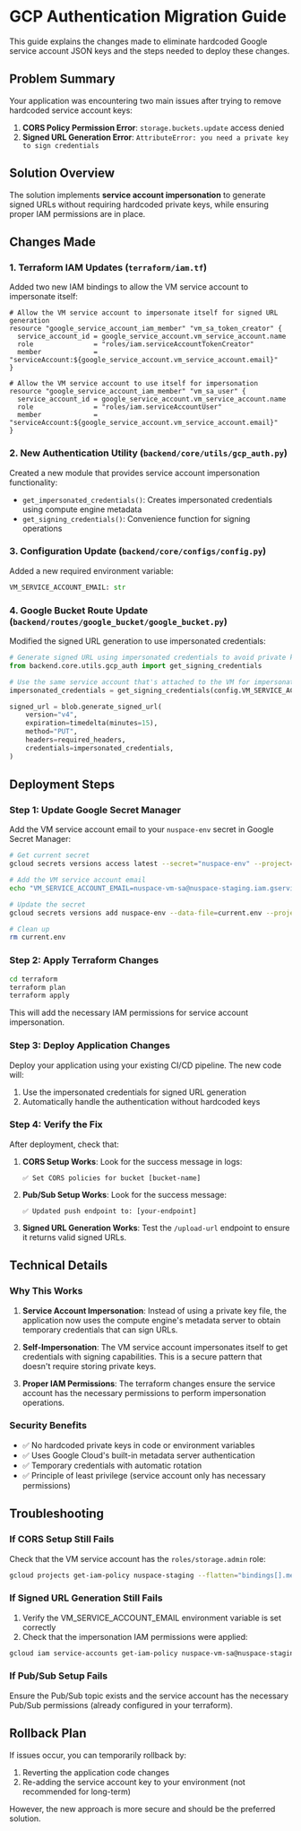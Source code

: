 # GCP Authentication Migration Guide

This guide explains the changes made to eliminate hardcoded Google service account JSON keys and the steps needed to deploy these changes.

## Problem Summary

Your application was encountering two main issues after trying to remove hardcoded service account keys:

1. **CORS Policy Permission Error**: `storage.buckets.update` access denied
2. **Signed URL Generation Error**: `AttributeError: you need a private key to sign credentials`

## Solution Overview

The solution implements **service account impersonation** to generate signed URLs without requiring hardcoded private keys, while ensuring proper IAM permissions are in place.

## Changes Made

### 1. Terraform IAM Updates (`terraform/iam.tf`)

Added two new IAM bindings to allow the VM service account to impersonate itself:

```hcl
# Allow the VM service account to impersonate itself for signed URL generation
resource "google_service_account_iam_member" "vm_sa_token_creator" {
  service_account_id = google_service_account.vm_service_account.name
  role               = "roles/iam.serviceAccountTokenCreator"
  member             = "serviceAccount:${google_service_account.vm_service_account.email}"
}

# Allow the VM service account to use itself for impersonation
resource "google_service_account_iam_member" "vm_sa_user" {
  service_account_id = google_service_account.vm_service_account.name
  role               = "roles/iam.serviceAccountUser"
  member             = "serviceAccount:${google_service_account.vm_service_account.email}"
}
```

### 2. New Authentication Utility (`backend/core/utils/gcp_auth.py`)

Created a new module that provides service account impersonation functionality:

- `get_impersonated_credentials()`: Creates impersonated credentials using compute engine metadata
- `get_signing_credentials()`: Convenience function for signing operations

### 3. Configuration Update (`backend/core/configs/config.py`)

Added a new required environment variable:

```python
VM_SERVICE_ACCOUNT_EMAIL: str
```

### 4. Google Bucket Route Update (`backend/routes/google_bucket/google_bucket.py`)

Modified the signed URL generation to use impersonated credentials:

```python
# Generate signed URL using impersonated credentials to avoid private key requirement
from backend.core.utils.gcp_auth import get_signing_credentials

# Use the same service account that's attached to the VM for impersonation
impersonated_credentials = get_signing_credentials(config.VM_SERVICE_ACCOUNT_EMAIL)

signed_url = blob.generate_signed_url(
    version="v4",
    expiration=timedelta(minutes=15),
    method="PUT",
    headers=required_headers,
    credentials=impersonated_credentials,
)
```

## Deployment Steps

### Step 1: Update Google Secret Manager

Add the VM service account email to your `nuspace-env` secret in Google Secret Manager:

```bash
# Get current secret
gcloud secrets versions access latest --secret="nuspace-env" --project="nuspace-staging" > current.env

# Add the VM service account email
echo "VM_SERVICE_ACCOUNT_EMAIL=nuspace-vm-sa@nuspace-staging.iam.gserviceaccount.com" >> current.env

# Update the secret
gcloud secrets versions add nuspace-env --data-file=current.env --project="nuspace-staging"

# Clean up
rm current.env
```

### Step 2: Apply Terraform Changes

```bash
cd terraform
terraform plan
terraform apply
```

This will add the necessary IAM permissions for service account impersonation.

### Step 3: Deploy Application Changes

Deploy your application using your existing CI/CD pipeline. The new code will:

1. Use the impersonated credentials for signed URL generation
2. Automatically handle the authentication without hardcoded keys

### Step 4: Verify the Fix

After deployment, check that:

1. **CORS Setup Works**: Look for the success message in logs:
   ```
   ✅ Set CORS policies for bucket [bucket-name]
   ```

2. **Pub/Sub Setup Works**: Look for the success message:
   ```
   ✅ Updated push endpoint to: [your-endpoint]
   ```

3. **Signed URL Generation Works**: Test the `/upload-url` endpoint to ensure it returns valid signed URLs.

## Technical Details

### Why This Works

1. **Service Account Impersonation**: Instead of using a private key file, the application now uses the compute engine's metadata server to obtain temporary credentials that can sign URLs.

2. **Self-Impersonation**: The VM service account impersonates itself to get credentials with signing capabilities. This is a secure pattern that doesn't require storing private keys.

3. **Proper IAM Permissions**: The terraform changes ensure the service account has the necessary permissions to perform impersonation operations.

### Security Benefits

- ✅ No hardcoded private keys in code or environment variables
- ✅ Uses Google Cloud's built-in metadata server authentication
- ✅ Temporary credentials with automatic rotation
- ✅ Principle of least privilege (service account only has necessary permissions)

## Troubleshooting

### If CORS Setup Still Fails

Check that the VM service account has the `roles/storage.admin` role:

```bash
gcloud projects get-iam-policy nuspace-staging --flatten="bindings[].members" --format="table(bindings.role)" --filter="bindings.members:nuspace-vm-sa@nuspace-staging.iam.gserviceaccount.com"
```

### If Signed URL Generation Still Fails

1. Verify the VM_SERVICE_ACCOUNT_EMAIL environment variable is set correctly
2. Check that the impersonation IAM permissions were applied:

```bash
gcloud iam service-accounts get-iam-policy nuspace-vm-sa@nuspace-staging.iam.gserviceaccount.com --project=nuspace-staging
```

### If Pub/Sub Setup Fails

Ensure the Pub/Sub topic exists and the service account has the necessary Pub/Sub permissions (already configured in your terraform).

## Rollback Plan

If issues occur, you can temporarily rollback by:

1. Reverting the application code changes
2. Re-adding the service account key to your environment (not recommended for long-term)

However, the new approach is more secure and should be the preferred solution.
